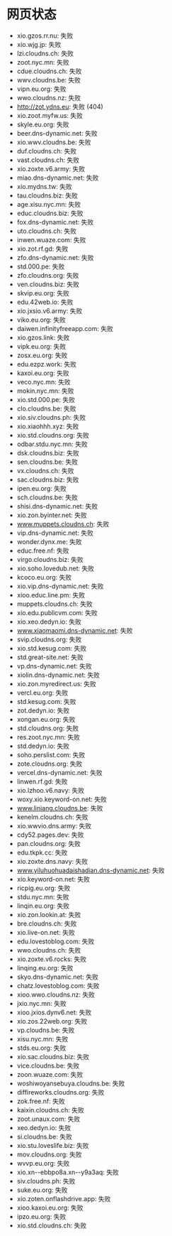 # 网页状态
- xio.gzos.rr.nu: 失败
- xio.wjg.jp: 失败
- lzi.cloudns.ch: 失败
- zoot.nyc.mn: 失败
- cdue.cloudns.ch: 失败
- wwv.cloudns.be: 失败
- vipn.eu.org: 失败
- wwo.cloudns.nz: 失败
- http://zot.ydns.eu: 失败 (404)
- xio.zoot.myfw.us: 失败
- skyle.eu.org: 失败
- beer.dns-dynamic.net: 失败
- xio.wwv.cloudns.be: 失败
- duf.cloudns.ch: 失败
- vast.cloudns.ch: 失败
- xio.zoxte.v6.army: 失败
- miao.dns-dynamic.net: 失败
- xio.mydns.tw: 失败
- tau.cloudns.biz: 失败
- age.xisu.nyc.mn: 失败
- educ.cloudns.biz: 失败
- fox.dns-dynamic.net: 失败
- uto.cloudns.ch: 失败
- inwen.wuaze.com: 失败
- xio.zot.rf.gd: 失败
- zfo.dns-dynamic.net: 失败
- std.000.pe: 失败
- zfo.cloudns.org: 失败
- ven.cloudns.biz: 失败
- skvip.eu.org: 失败
- edu.42web.io: 失败
- xio.jxsio.v6.army: 失败
- viko.eu.org: 失败
- daiwen.infinityfreeapp.com: 失败
- xio.gzos.link: 失败
- vipk.eu.org: 失败
- zosx.eu.org: 失败
- edu.ezpz.work: 失败
- kaxoi.eu.org: 失败
- veco.nyc.mn: 失败
- mokin.nyc.mn: 失败
- xio.std.000.pe: 失败
- clo.cloudns.be: 失败
- xio.siv.cloudns.ph: 失败
- xio.xiaohhh.xyz: 失败
- xio.std.cloudns.org: 失败
- odbar.stdu.nyc.mn: 失败
- dsk.cloudns.biz: 失败
- sen.cloudns.be: 失败
- vx.cloudns.ch: 失败
- sac.cloudns.biz: 失败
- ipen.eu.org: 失败
- sch.cloudns.be: 失败
- shisi.dns-dynamic.net: 失败
- xio.zon.byinter.net: 失败
- www.muppets.cloudns.ch: 失败
- vip.dns-dynamic.net: 失败
- wonder.dynx.me: 失败
- educ.free.nf: 失败
- virgo.cloudns.biz: 失败
- xio.soho.lovedub.net: 失败
- kcoco.eu.org: 失败
- xio.vip.dns-dynamic.net: 失败
- xioo.educ.line.pm: 失败
- muppets.cloudns.ch: 失败
- xio.edu.publicvm.com: 失败
- xio.xeo.dedyn.io: 失败
- www.xiaomaomi.dns-dynamic.net: 失败
- svip.cloudns.org: 失败
- xio.std.kesug.com: 失败
- std.great-site.net: 失败
- vp.dns-dynamic.net: 失败
- xiolin.dns-dynamic.net: 失败
- xio.zon.myredirect.us: 失败
- vercl.eu.org: 失败
- std.kesug.com: 失败
- zot.dedyn.io: 失败
- xongan.eu.org: 失败
- std.cloudns.org: 失败
- res.zoot.nyc.mn: 失败
- std.dedyn.io: 失败
- soho.perslist.com: 失败
- zote.cloudns.org: 失败
- vercel.dns-dynamic.net: 失败
- linwen.rf.gd: 失败
- xio.lzhoo.v6.navy: 失败
- woxy.xio.keyword-on.net: 失败
- www.liniang.cloudns.be: 失败
- kenelm.cloudns.ch: 失败
- xio.wwvio.dns.army: 失败
- cdy52.pages.dev: 失败
- pan.cloudns.org: 失败
- edu.tkpk.cc: 失败
- xio.zoxte.dns.navy: 失败
- www.yiluhuohuadaishadian.dns-dynamic.net: 失败
- xio.keyword-on.net: 失败
- ricpig.eu.org: 失败
- stdu.nyc.mn: 失败
- linqin.eu.org: 失败
- xio.zon.lookin.at: 失败
- bre.cloudns.ch: 失败
- xio.live-on.net: 失败
- edu.lovestoblog.com: 失败
- wwo.cloudns.ch: 失败
- xio.zoxte.v6.rocks: 失败
- linqing.eu.org: 失败
- skyo.dns-dynamic.net: 失败
- chatz.lovestoblog.com: 失败
- xioo.wwo.cloudns.nz: 失败
- jxio.nyc.mn: 失败
- xioo.jxios.dynv6.net: 失败
- xio.zos.22web.org: 失败
- vp.cloudns.be: 失败
- xisu.nyc.mn: 失败
- stds.eu.org: 失败
- xio.sac.cloudns.biz: 失败
- vice.cloudns.be: 失败
- zoon.wuaze.com: 失败
- woshiwoyansebuya.cloudns.be: 失败
- diffireworks.cloudns.org: 失败
- zok.free.nf: 失败
- kaixin.cloudns.ch: 失败
- zoot.unaux.com: 失败
- xeo.dedyn.io: 失败
- si.cloudns.be: 失败
- xio.stu.loveslife.biz: 失败
- mov.cloudns.org: 失败
- wvvp.eu.org: 失败
- xio.xn--ebbpo8a.xn--y9a3aq: 失败
- siv.cloudns.ph: 失败
- suke.eu.org: 失败
- xio.zoten.onflashdrive.app: 失败
- xioo.kaxoi.eu.org: 失败
- ipzo.eu.org: 失败
- xio.std.cloudns.ch: 失败

